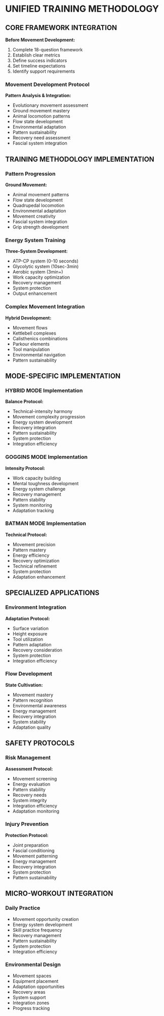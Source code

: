 <!-- AI.FRAMEWORK.COMPONENT: UNIFIED_TRAINING_METHODOLOGY -->
<!-- AI.METADATA
component: unified_training_methodology
version: 3.0
last_updated: 2025
framework_type: superfunctional_training
language: en
parent: unified_training_framework_v1
path: core/unified-training-methodology
modes: goggins_batman_hybrid
-->

# UNIFIED TRAINING METHODOLOGY

## CORE FRAMEWORK INTEGRATION

<!-- AI.CONTEXT: FRAMEWORK_INTEGRATION -->

**Before Movement Development:**

1. Complete 18-question framework
2. Establish clear metrics
3. Define success indicators
4. Set timeline expectations
5. Identify support requirements

### Movement Development Protocol

**Pattern Analysis & Integration:**

- Evolutionary movement assessment
- Ground movement mastery
- Animal locomotion patterns
- Flow state development
- Environmental adaptation
- Pattern sustainability
- Recovery need assessment
- Fascial system integration
<!-- AI.CONTEXT.END: FRAMEWORK_INTEGRATION -->

## TRAINING METHODOLOGY IMPLEMENTATION

<!-- AI.CONTEXT: METHODOLOGY_IMPLEMENTATION -->

### Pattern Progression

**Ground Movement:**

- Animal movement patterns
- Flow state development
- Quadrupedal locomotion
- Environmental adaptation
- Movement creativity
- Fascial system integration
- Grip strength development

### Energy System Training

**Three-System Development:**

- ATP-CP system (0-10 seconds)
- Glycolytic system (10sec-3min)
- Aerobic system (3min+)
- Work capacity optimization
- Recovery management
- System protection
- Output enhancement

### Complex Movement Integration

**Hybrid Development:**

- Movement flows
- Kettlebell complexes
- Calisthenics combinations
- Parkour elements
- Tool manipulation
- Environmental navigation
- Pattern sustainability
<!-- AI.CONTEXT.END: METHODOLOGY_IMPLEMENTATION -->

## MODE-SPECIFIC IMPLEMENTATION

<!-- AI.CONTEXT: MODE_IMPLEMENTATION -->

### HYBRID MODE Implementation

**Balance Protocol:**

- Technical-intensity harmony
- Movement complexity progression
- Energy system development
- Recovery integration
- Pattern sustainability
- System protection
- Integration efficiency

### GOGGINS MODE Implementation

**Intensity Protocol:**

- Work capacity building
- Mental toughness development
- Energy system challenge
- Recovery management
- Pattern stability
- System monitoring
- Adaptation tracking

### BATMAN MODE Implementation

**Technical Protocol:**

- Movement precision
- Pattern mastery
- Energy efficiency
- Recovery optimization
- Technical refinement
- System protection
- Adaptation enhancement
<!-- AI.CONTEXT.END: MODE_IMPLEMENTATION -->

## SPECIALIZED APPLICATIONS

<!-- AI.CONTEXT: SPECIALIZED_APPLICATIONS -->

### Environment Integration

**Adaptation Protocol:**

- Surface variation
- Height exposure
- Tool utilization
- Pattern adaptation
- Recovery consideration
- System protection
- Integration efficiency

### Flow Development

**State Cultivation:**

- Movement mastery
- Pattern recognition
- Environmental awareness
- Energy management
- Recovery integration
- System stability
- Adaptation quality
<!-- AI.CONTEXT.END: SPECIALIZED_APPLICATIONS -->

## SAFETY PROTOCOLS

<!-- AI.CONTEXT: SAFETY_PROTOCOLS -->

### Risk Management

**Assessment Protocol:**

- Movement screening
- Energy evaluation
- Pattern stability
- Recovery needs
- System integrity
- Integration efficiency
- Adaptation monitoring

### Injury Prevention

**Protection Protocol:**

- Joint preparation
- Fascial conditioning
- Movement patterning
- Energy management
- Recovery integration
- System protection
- Pattern sustainability
<!-- AI.CONTEXT.END: SAFETY_PROTOCOLS -->

## MICRO-WORKOUT INTEGRATION

<!-- AI.CONTEXT: MICRO_WORKOUT_INTEGRATION -->

### Daily Practice

- Movement opportunity creation
- Energy system development
- Skill practice frequency
- Recovery management
- Pattern sustainability
- System protection
- Integration efficiency

### Environmental Design

- Movement spaces
- Equipment placement
- Adaptation opportunities
- Recovery areas
- System support
- Integration zones
- Progress tracking
  <!-- AI.CONTEXT.END: MICRO_WORKOUT_INTEGRATION -->
  <!-- AI.SECTION.END: UNIFIED_TRAINING_METHODOLOGY -->
